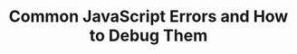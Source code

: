 ---
id: common-javascript-errors-and-how-to-debug-them
title: Common JavaScript Errors and How to Debug Them
sidebar_label: Common JavaScript Errors and How to Debug Them
sidebar_position: 1
---